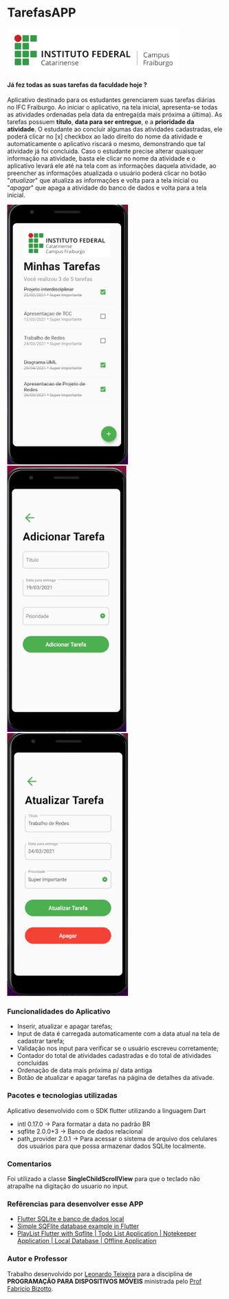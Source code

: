 # TarefasAPP
![](/assets/images/Logo_IFC2.png)
#### Já fez todas as suas tarefas da faculdade hoje ?
Aplicativo destinado para os estudantes gerenciarem suas tarefas diárias no IFC Fraiburgo. Ao iniciar o aplicativo, na tela inicial, apresenta-se todas as atividades ordenadas pela data da entrega(da mais próxima a última). As tarefas possuem **título**, **data para ser entregue**, e a **prioridade da atividade**. O estudante ao concluir algumas das atividades cadastradas, ele poderá clicar no [x] checkbox ao lado direito do nome da atividade e automaticamente o aplicativo riscará o mesmo, demonstrando que tal atividade já foi concluida. Caso o estudante precise alterar quaisquer informação na atividade, basta ele clicar no nome da atividade e o aplicativo levará ele até na tela com as informações daquela atividade, ao preencher as informações atualizada o usuário poderá clicar no botão "*atualizar*" que atualiza as informações e volta para a tela inicial ou "*apagar*" que apaga a atividade do banco de dados e volta para a tela inicial. 

![](/assets/images/1.png)![](/assets/images/2.png)![](/assets/images/3.png)
### Funcionalidades do Aplicativo
* Inserir, atualizar e apagar tarefas;
* Input de data é carregada automaticamente com a data atual na tela de cadastrar tarefa;
* Validação nos input para verificar se o usuário escreveu corretamente;
* Contador do total de atividades cadastradas e do total de atividades concluídas
* Ordenação de data mais próxima p/ data antiga
* Botão de atualizar e apagar tarefas na página de detalhes da ativade.

### Pacotes e tecnologias utilizadas
Aplicativo desenvolvido com o SDK flutter utilizando a linguagem Dart
* intl 0.17.0 -> Para formatar a data no padrão BR
* sqflite 2.0.0+3 -> Banco de dados relacional
* path_provider 2.0.1 -> Para acessar o sistema de arquivo dos celulares dos usuários para que possa armazenar dados SQLite localmente.
### Comentarios
Foi utilizado a classe **SingleChildScrollView** para que o teclado não atrapalhe na digitação do usuario no input.
### Refêrencias para desenvolver esse APP
* [Flutter SQLite e banco de dados local](https://balta.io/blog/flutter-sqlite)
* [Simple SQFlite database example in Flutter](https://suragch.medium.com/simple-sqflite-database-example-in-flutter-e56a5aaa3f91)
* [PlayList Flutter with Sqflite | Todo List Application | Notekeeper Application | Local Database | Offline Application](https://www.youtube.com/playlist?list=PLW9-80IN43dlvfnira5Ty3-9Mq21SP3eN)
### Autor e Professor
Trabalho desenvolvido por [Leonardo Teixeira](https://github.com/leoteixeiraa/) para a disciplina de **PROGRAMAÇÃO PARA DISPOSITIVOS MÓVEIS** ministrada pelo [Prof Fabricio Bizotto](https://github.com/fabricioifc). 
